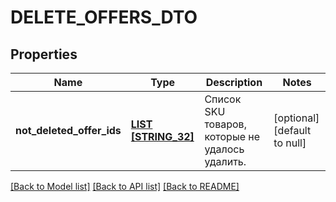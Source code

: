 # DELETE_OFFERS_DTO

## Properties
Name | Type | Description | Notes
------------ | ------------- | ------------- | -------------
**not_deleted_offer_ids** | [**LIST [STRING_32]**](STRING_32.md) | Список SKU товаров, которые не удалось удалить. | [optional] [default to null]

[[Back to Model list]](../README.md#documentation-for-models) [[Back to API list]](../README.md#documentation-for-api-endpoints) [[Back to README]](../README.md)


